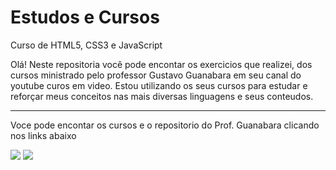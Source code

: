 # <h1>Estudos e Cursos</h1>
Curso de HTML5, CSS3 e JavaScript

Olá! Neste repositoria você pode encontar os exercicios que realizei, dos cursos ministrado pelo professor Gustavo Guanabara em seu canal do youtube curos em video.
Estou utilizando os seus cursos para estudar e reforçar meus conceitos nas mais diversas linguagens e seus conteudos.
<div>
  <hr>
  <p>Voce pode encontar os cursos e o repositorio do Prof. Guanabara clicando nos links abaixo</p>
  <a href = "https://www.youtube.com/@CursoemVideo" target="_blank" rel="external"><img src="https://img.shields.io/badge/-Youtube-%23E4405F?style=for-the-badge&logo=youtube&logoColor=white" target="_blank" rel="external"></a>
  <a href = "https://github.com/gustavoguanabara" target="_blank" rel="external"><img src="https://img.shields.io/badge/-github-%23333?style=for-the-badge&logo=github&logoColor=white" target="_blank" rel="external"></a>
</div>
